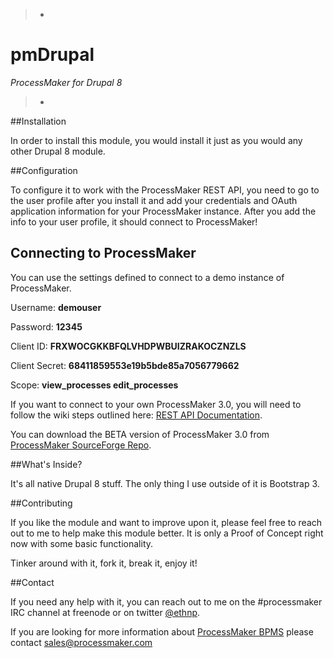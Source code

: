 > -
# pmDrupal
*ProcessMaker for Drupal 8*
>
> -

##Installation

In order to install this module, you would install it just as you would any other Drupal 8 module.

##Configuration

To configure it to work with the ProcessMaker REST API, you need to go to the user profile after you install it and add your credentials and OAuth application information for your ProcessMaker instance.
After you add the info to your user profile, it should connect to ProcessMaker!

## Connecting to ProcessMaker

You can use the settings defined to connect to a demo instance of ProcessMaker.

Username: **demouser**

Password: **12345**

Client ID: **FRXWOCGKKBFQLVHDPWBUIZRAKOCZNZLS**

Client Secret: **68411859553e19b5bde85a7056779662**

Scope: **view_processes edit_processes**

If you want to connect to your own ProcessMaker 3.0, you will need to follow the wiki steps outlined here: [REST API Documentation](http://wiki.processmaker.com/index.php/ProcessMaker_API).

You can download the BETA version of ProcessMaker 3.0 from [ProcessMaker SourceForge Repo](http://sourceforge.net/projects/processmaker/files/ProcessMaker/3.0/).

##What's Inside?

It's all native Drupal 8 stuff. The only thing I use outside of it is Bootstrap 3.

##Contributing

If you like the module and want to improve upon it, please feel free to reach out to me to help make this module better. It is only a Proof of Concept right now with some basic functionality.

Tinker around with it, fork it, break it, enjoy it!

##Contact

If you need any help with it, you can reach out to me on the #processmaker IRC channel at freenode or on twitter [@ethnp](https://twitter.com/ethnp/).

If you are looking for more information about [ProcessMaker BPMS](http://wwww.processmaker.com/) please contact [sales@processmaker.com](mailto:sales@processmaker.com)
